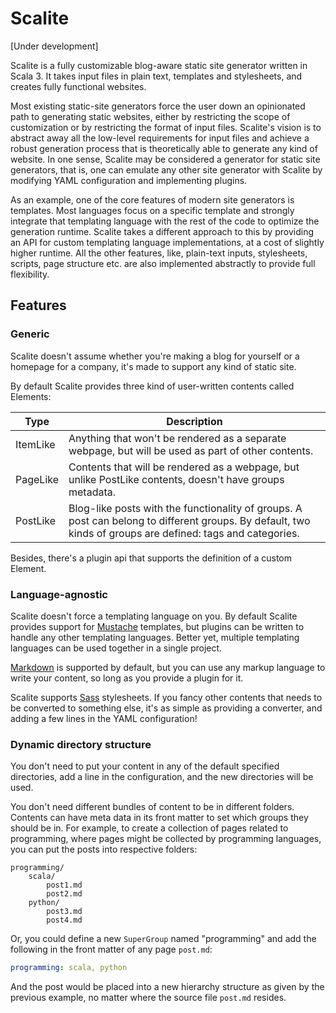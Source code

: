 # Scalite

[Under development]

Scalite is a fully customizable blog-aware static site generator written in Scala 3. It
takes input files in plain text, templates and stylesheets, and creates fully
functional websites.

Most existing static-site generators force the user down an opinionated path to
generating static websites, either by restricting the scope of customization or by
restricting the format of input files. Scalite's vision is to abstract away all the
low-level requirements for input files and achieve a robust generation process that is
theoretically able to generate any kind of website. In one sense, Scalite may be
considered a generator for static site generators, that is, one can emulate any other
site generator with Scalite by modifying YAML configuration and implementing plugins.

As an example, one of the core features of modern site generators is templates. Most
languages focus on a specific template and strongly integrate that templating language
with the rest of the code to optimize the generation runtime. Scalite takes a different
approach to this by providing an API for custom templating language implementations, at
a cost of slightly higher runtime. All the other features, like, plain-text inputs,
stylesheets, scripts, page structure etc. are also implemented abstractly to provide
full flexibility.

## Features

### Generic

Scalite doesn't assume whether you're making a blog for yourself or a homepage for a
company, it's made to support any kind of static site. 

By default Scalite provides three kind of user-written contents called Elements:

| Type     | Description |
|----------|-------------|
| ItemLike | Anything that won't be rendered as a separate webpage, but will be used as part of other contents. |
| PageLike | Contents that will be rendered as a webpage, but unlike PostLike contents, doesn't have groups metadata. |
| PostLike | Blog-like posts with the functionality of groups. A post can belong to different groups. By default, two kinds of groups are defined: tags and categories. |

Besides, there's a plugin api that supports the definition of a custom Element.

### Language-agnostic

Scalite doesn't force a templating language on you. By default Scalite provides support
for [Mustache][mustache] templates, but plugins can be written to handle any other
templating languages. Better yet, multiple templating languages can be used together in
a single project.

[Markdown][markdown] is supported by default, but you can use any markup language to
write your content, so long as you provide a plugin for it. 

Scalite supports [Sass][sass] stylesheets. If you fancy other contents that needs to be
converted to something else, it's as simple as providing a converter, and adding a few
lines in the YAML configuration!

### Dynamic directory structure

You don't need to put your content in any of the default specified directories, add a
line in the configuration, and the new directories will be used.

You don't need different bundles of content to be in different folders. Contents can
have meta data in its front matter to set which groups they should be in. For example,
to create a collection of pages related to programming, where pages might be collected
by programming languages, you can put the posts into respective folders:

```
programming/
    scala/ 
        post1.md
        post2.md
    python/
        post3.md
        post4.md
```
Or, you could define a new `SuperGroup` named "programming" and add the following in
the front matter of any page `post.md`:
``` yaml
programming: scala, python
```
And the post would be placed into a new hierarchy structure as given by the previous
example, no matter where the source file `post.md` resides.



[jekyll]: https://jekyllrb.com/
[mustache]: https://mustache.github.io/
[markdown]: https://www.markdownguide.org/
[sass]: https://sass-lang.com/

